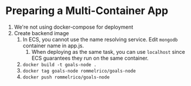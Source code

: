 # Preparing a Multi-Container App

1. We're not using docker-compose for deployment
2. Create backend image
   1. In ECS, you cannot use the name resolving service. Edit `mongodb` container name in app.js. 
      1. When deploying as the same task, you can use `localhost` since ECS guarantees they run on the same container.
   2. `docker build -t goals-node .`
   3. `docker tag goals-node rommelrico/goals-node`
   4. `docker push rommelrico/goals-node`
